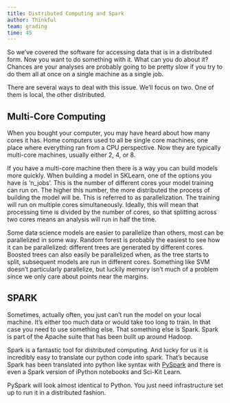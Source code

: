 ```yaml
---
title: Distributed Computing and Spark
author: Thinkful
team: grading
time: 45
---
```


So we’ve covered the software for accessing data that is in a distributed form. Now you want to do something with it. What can you do about it? Chances are your analyses are probably going to be pretty slow if you try to do them all at once on a single machine as a single job.

There are several ways to deal with this issue. We’ll focus on two. One of them is local, the other distributed.

## Multi-Core Computing

When you bought your computer, you may have heard about how many cores it has. Home computers used to all be single core machines, one place where everything ran from a CPU perspective. Now they are typically multi-core machines, usually either 2, 4, or 8.

If you have a multi-core machine then there is a way you can build models more quickly. When building a model in SKLearn, one of the options you have is ‘n_jobs’. This is the number of different cores your model training can run on. The higher this number, the more distributed the process of building the model will be. This is referred to as parallelization. The training will run on multiple cores simultaneously.  Ideally, this will mean that processing time is divided by the number of cores, so that splitting across two cores means an analysis will run in half the time.

Some data science models are easier to parallelize than others, most can be parallelized in some way. Random forest is probably the easiest to see how it can be parallelized: different trees are generated by different cores. Boosted trees can also easily be parallelized when, as the tree starts to split, subsequent models are run in different cores. Something like SVM doesn’t particularly parallelize, but luckily memory isn’t much of a problem since we only care about points near the margins.

## SPARK

Sometimes, actually often, you just can’t run the model on your local machine. It’s either too much data or would take too long to train. In that case you need to use something else. That something else is Spark. Spark is part of the Apache suite that has been built up around Hadoop.

Spark is a fantastic tool for distributed computing. And lucky for us it is incredibly easy to translate our python code into spark. That’s because Spark has been translated into python like syntax with [PySpark](https://spark.apache.org/docs/0.9.0/python-programming-guide.html) and there is even a Spark version of iPython notebooks and Sci-Kit Learn.

PySpark will look almost identical to Python. You just need infrastructure set up to run it in a distributed fashion.